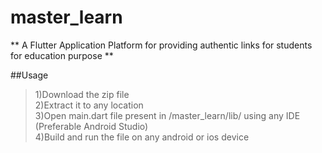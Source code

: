 # master_learn

** A Flutter Application Platform for providing authentic links for students for education purpose **

##Usage
 
>1)Download the zip file <br>
>2)Extract it to any location <br>
>3)Open main.dart file present in /master_learn/lib/ using any IDE  (Preferable Android Studio) <br>
>4)Build and run the file on any android or ios device

